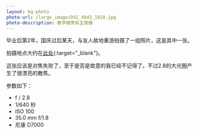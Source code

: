 ```yaml
---
layout: bg-photo
photo-url: /large_image/DSC_4043_1920.jpg
photo-description: 教学楼旁有主席像
---
```


毕业后第2年，国庆过后某天，与友人故地重游拍摄了一组照片，这是其中一张。

拍摄地点大约在[此处](http://j.map.baidu.com/Q7inz){:target="_blank"}。

这张应该是对焦失败了，至于是否是故意的我已经不记得了。不过2.8的大光圈产生了很漂亮的散焦。

参数如下：

* f / 2.8
* 1/640 秒
* ISO 100
* 35.0 mm f/1.8
* 尼康 D7000


